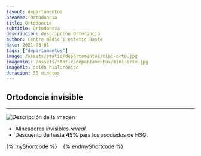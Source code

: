 ```yaml
---
layout: departamentos
prename: Ortodoncia
title: Ortodoncia
subtitle: Ortodoncia
descripcion: descripción Ortodoncia
author: Centre mèdic i estètic Basté
date: 2021-05-01
tags: ["departamentos"]
image: /assets/static/departamentos/mini-orto.jpg
imagemini: /assets/static/departamentos/mini-orto.jpg
imageAlt: ácido hialurónico
duracion: 30 minutos
---
```

##  Ortodoncia invisible
___
![Descripción de la imagen](/assets/static/ortodoncia/orto-1.jpg)
- Alineadores invisibles *reveal*.
- Descuento de hasta **45%** para los asociados de HSG.



{% myShortcode %}
 <img src="/assets/static/ortodoncia/orto-2.jpg" alt="">
  <img src="/assets/static/ortodoncia/orto-3.jpg" alt="">
   <img src="/assets/static/ortodoncia/orto-4.jpg" alt="">
{% endmyShortcode %}
